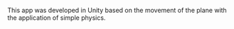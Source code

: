 This app was developed in Unity based on the movement of the plane with the application of simple physics.
